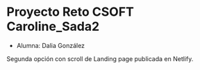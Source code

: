 # Proyecto Reto CSOFT Caroline_Sada2
- Alumna: Dalia González

Segunda opción con scroll de 
Landing page publicada en Netlify.